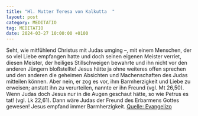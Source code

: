 ```yaml
---
title: "Hl. Mutter Teresa von Kalkutta  "
layout: post
category: MEDITATIO
tag: MEDITATIO
date: 2024-03-27 10:00:00 +0100
---
```

Seht, wie mitfühlend Christus mit Judas umging –, mit einem Menschen, der so viel Liebe empfangen hatte und doch seinen eigenen Meister verriet, diesen Meister, der heiliges Stillschweigen bewahrte und ihn nicht vor den anderen Jüngern bloßstellte! Jesus hätte ja ohne weiteres offen sprechen und den anderen die geheimen Absichten und Machenschaften des Judas mitteilen können.<!--more--> Aber nein, er zog es vor, ihm Barmherzigkeit und Liebe zu erweisen; anstatt ihn zu verurteilen, nannte er ihn Freund (vgl. Mt 26,50). Wenn Judas doch Jesus nur in die Augen geschaut hätte, so wie Petrus es tat! (vgl. Lk 22,61). Dann wäre Judas der Freund des Erbarmens Gottes gewesen! Jesus empfand immer Barmherzigkeit.
[Quelle: Evangelizo](https://evangeliumtagfuertag.org/DE/gospel)